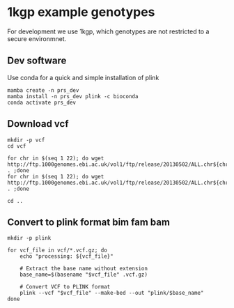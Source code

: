 # 1kgp example genotypes
For development we use 1kgp, which genotypes are not restricted to a secure environmnet.


## Dev software
Use conda for a quick and simple installation of plink

```
mamba create -n prs_dev
mamba install -n prs_dev plink -c bioconda
conda activate prs_dev

```

## Download vcf
```
mkdir -p vcf
cd vcf

for chr in $(seq 1 22); do wget http://ftp.1000genomes.ebi.ac.uk/vol1/ftp/release/20130502/ALL.chr${chr}.phase3_shapeit2_mvncall_integrated_v5b.20130502.genotypes.vcf.gz . ;done
for chr in $(seq 1 22); do wget http://ftp.1000genomes.ebi.ac.uk/vol1/ftp/release/20130502/ALL.chr${chr}.phase3_shapeit2_mvncall_integrated_v5b.20130502.genotypes.vcf.gz.tbi . ;done

cd ..
```

## Convert to plink format bim fam bam

```
mkdir -p plink

for vcf_file in vcf/*.vcf.gz; do
    echo "processing: ${vcf_file}"
    
    # Extract the base name without extension
    base_name=$(basename "$vcf_file" .vcf.gz)
    
    # Convert VCF to PLINK format
    plink --vcf "$vcf_file" --make-bed --out "plink/$base_name"
done

```



